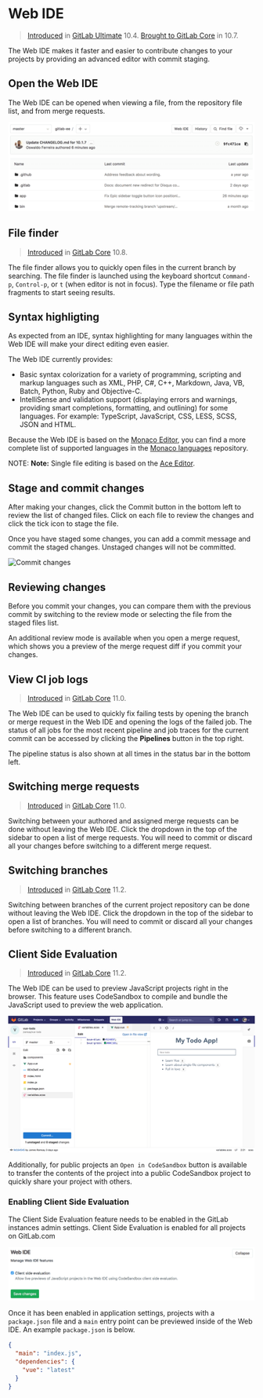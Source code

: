 # Web IDE

> [Introduced](https://gitlab.com/gitlab-org/gitlab-ee/issues/4539) in [GitLab Ultimate][ee] 10.4.
> [Brought to GitLab Core](https://gitlab.com/gitlab-org/gitlab-ce/issues/44157) in 10.7.

The Web IDE makes it faster and easier to contribute changes to your projects
by providing an advanced editor with commit staging.

## Open the Web IDE

The Web IDE can be opened when viewing a file, from the repository file list,
and from merge requests.

![Open Web IDE](img/open_web_ide.png)

## File finder

> [Introduced](https://gitlab.com/gitlab-org/gitlab-ce/merge_requests/18323) in [GitLab Core][ce] 10.8.

The file finder allows you to quickly open files in the current branch by
searching. The file finder is launched using the keyboard shortcut `Command-p`,
`Control-p`, or `t` (when editor is not in focus). Type the filename or
file path fragments to start seeing results.

## Syntax highligting

As expected from an IDE, syntax highlighting for many languages within 
the Web IDE will make your direct editing even easier.

The Web IDE currently provides:

- Basic syntax colorization for a variety of programming, scripting and markup 
languages such as XML, PHP, C#, C++, Markdown, Java, VB, Batch, Python, Ruby 
and Objective-C.  
- IntelliSense and validation support (displaying errors and warnings, providing 
smart completions, formatting, and outlining) for some languages. For example: 
TypeScript, JavaScript, CSS, LESS, SCSS, JSON and HTML. 

Because the Web IDE is based on the [Monaco Editor](https://microsoft.github.io/monaco-editor/), 
you can find a more complete list of supported languages in the 
[Monaco languages](https://github.com/Microsoft/monaco-languages) repository.  

NOTE: **Note:**
Single file editing is based on the [Ace Editor](https://ace.c9.io).

## Stage and commit changes

After making your changes, click the Commit button in the bottom left to
review the list of changed files. Click on each file to review the changes and
click the tick icon to stage the file. 

Once you have staged some changes, you can add a commit message and commit the
staged changes. Unstaged changes will not be committed.

![Commit changes](img/commit_changes.png)

## Reviewing changes

Before you commit your changes, you can compare them with the previous commit
by switching to the review mode or selecting the file from the staged files
list.

An additional review mode is available when you open a merge request, which
shows you a preview of the merge request diff if you commit your changes.

## View CI job logs

> [Introduced](https://gitlab.com/gitlab-org/gitlab-ce/merge_requests/19279) in [GitLab Core][ce] 11.0.

The Web IDE can be used to quickly fix failing tests by opening the branch or
merge request in the Web IDE and opening the logs of the failed job. The status
of all jobs for the most recent pipeline and job traces for the current commit
can be accessed by clicking the **Pipelines** button in the top right.

The pipeline status is also shown at all times in the status bar in the bottom
left.

## Switching merge requests

> [Introduced](https://gitlab.com/gitlab-org/gitlab-ce/merge_requests/19318) in [GitLab Core][ce] 11.0.

Switching between your authored and assigned merge requests can be done without
leaving the Web IDE. Click the dropdown in the top of the sidebar to open a list 
of merge requests. You will need to commit or discard all your changes before
switching to a different merge request.

## Switching branches

> [Introduced](https://gitlab.com/gitlab-org/gitlab-ce/merge_requests/20850) in [GitLab Core][ce] 11.2.

Switching between branches of the current project repository can be done without
leaving the Web IDE. Click the dropdown in the top of the sidebar to open a list 
of branches. You will need to commit or discard all your changes before
switching to a different branch.

## Client Side Evaluation

> [Introduced](https://gitlab.com/gitlab-org/gitlab-ce/merge_requests/19764) in [GitLab Core][ce] 11.2.

The Web IDE can be used to preview JavaScript projects right in the browser.
This feature uses CodeSandbox to compile and bundle the JavaScript used to
preview the web application.

![Web IDE Client Side Evaluation](img/clientside_evaluation.png)

Additionally, for public projects an `Open in CodeSandbox` button is available
to transfer the contents of the project into a public CodeSandbox project to
quickly share your project with others.

### Enabling Client Side Evaluation

The Client Side Evaluation feature needs to be enabled in the GitLab instances
admin settings. Client Side Evaluation is enabled for all projects on
GitLab.com

![Admin Client Side Evaluation setting](img/admin_clientside_evaluation.png)

Once it has been enabled in application settings, projects with a
`package.json` file and a `main` entry point can be previewed inside of the Web
IDE. An example `package.json` is below.

```json
{
  "main": "index.js",
  "dependencies": {
    "vue": "latest"
  }
}
```

[ce]: https://about.gitlab.com/pricing/
[ee]: https://about.gitlab.com/pricing/
